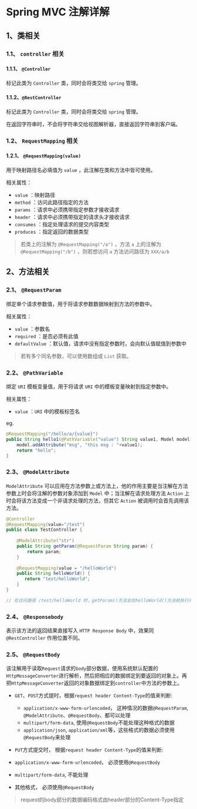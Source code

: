 # Spring MVC 注解详解

## 1、类相关

### 1.1、 `controller`  相关

#### 1.1.1、 `@Controller`

标记此类为 `Controller` 类，同时会将类交给 `spring` 管理。

#### 1.1.2、`@RestController`

标记此类为 `Controller` 类，同时会将类交给 `spring` 管理。

在返回字符串时，不会将字符串交给视图解析器，直接返回字符串到客户端。

### 1.2、 `RequestMapping` 相关

#### 1.2.1、 `@RequestMapping(value)`

用于映射路径名必填值为 `value` ，此注解在类和方法中皆可使用。

相关属性：

-  `value` ：映射路径
-  `method` ：访问此路径指定的方法
-  `params` ：请求中必须携带指定参数才接收请求
-  `header` ：请求中必须携带指定的请求头才接收请求
-  `consumes` ：指定处理请求的提交内容类型
-  `produces` ：指定返回的数据类型

> 若类上的注解为  `@RequestMapping("/a")` ，方法 `a` 上的注解为 `@RequestMapping("/b")` ，则若想访问 `a` 方法访问路径为 `XXX/a/b`

## 2、方法相关

### 2.1、 `@RequestParam` 

绑定单个请求参数值，用于将请求参数数据映射到方法的参数中。

相关属性：

-  `value` ：参数名
-  `required` ：是否必须有此值
-  `defaultValue` ：默认值，请求中没有指定参数时，会向默认值赋值到参数中

> 若有多个同名参数，可以使用数组或 `List` 获取。

### 2.2、 `@PathVariable` 

绑定 `URI` 模板变量值，用于将请求 `URI` 中的模板变量映射到指定参数中。

相关属性：

-  `value` ：`URI` 中的模板标签名

eg.

```java
@RequestMapping("/hello/a/{value}")
public String hello1(@PathVariable("value") String value1, Model model){
    model.addAttribute("msg", "this msg : "+value1);
    return "hello";
}
```

### 2.3、 `@ModelAttribute` 

`ModelAttribute` 可以应用在方法参数上或方法上，他的作用主要是当注解在方法参数上时会将注解的参数对象添加到 `Model` 中；当注解在请求处理方法 `Action` 上时会将该方法变成一个非请求处理的方法，但其它 `Action` 被调用时会首先调用该方法。

```java
@Controller
@RequestMapping(value="/test")
public class TestController {
    
    @ModelAttribute("str")
    public String getParam(@RequestParam String param) {
        return param;
    }
    
    @RequestMapping(value = "/helloWorld")
    public String helloWorld() {
       return "test/helloWorld";
    }
}

// 在访问路径 /test/helloWorld 时，getParam()方法会在helloWorld()方法前执行并获取到值。
```

### 2.4、 `@Responsebody ` 

表示该方法的返回结果直接写入 `HTTP Response Body` 中，效果同 `@RestController` 作用位置不同。

### 2.5、 `@RequestBody` 

该注解用于读取`Request`请求的`body`部分数据，使用系统默认配置的`HttpMessageConverter`进行解析，然后把相应的数据绑定到要返回的对象上。再把`HttpMessageConverter`返回的对象数据绑定到`controller`中方法的参数上。

- `GET`、`POST`方式提时，根据`request header Content-Type`的值来判断:
  - `application/x-www-form-urlencoded`， 这种情况的数据`@RequestParam`, `@ModelAttribute`、`@RequestBody`、都可以处理
  - `multipart/form-data`, 使用`@RequestBody`不能处理这种格式的数据
  - `application/json`, `application/xml`等，这些格式的数据必须使用`@RequestBody`来处理

- `PUT`方式提交时， 根据`request header Content-Type`的值来判断:
- `application/x-www-form-urlencoded`， 必须使用`@RequestBody`
  
- `multipart/form-data`, 不能处理
  
- 其他格式， 必须使用`@RequestBody`

> request的body部分的数据编码格式由header部分的Content-Type指定